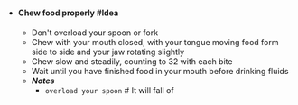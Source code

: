- #### Chew food properly #Idea
	- Don't overload your spoon or fork
	- Chew with your mouth closed, with your tongue moving food form side to side and your jaw rotating slightly
	- Chew slow and steadily, counting to 32 with each bite
	- Wait until you have finished food in your mouth before drinking fluids
	- ***Notes***
		- `overload your spoon` # It will fall of